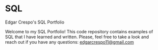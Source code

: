 # SQL
Edgar Crespo's SQL Portfolio 

Welcome to my SQL Portfolio! This code repository contains examples of SQL that I have learned and written. 
Please, feel free to take a look and reach out if you have any questions: edgarcrespo11@gmail.com

